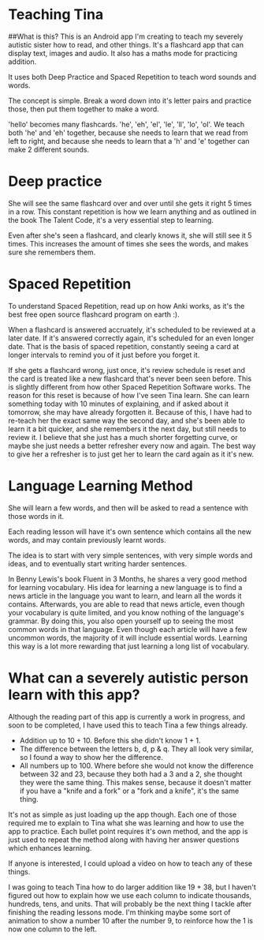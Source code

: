 # Teaching Tina
##What is this?
This is an Android app I'm creating to teach my severely autistic sister how to read, and other things.
It's a flashcard app that can display text, images and audio.
It also has a maths mode for practicing addition.

It uses both Deep Practice and Spaced Repetition to teach word sounds and words.

The concept is simple.
Break a word down into it's letter pairs and practice those, then put them together to make a word.

'hello' becomes many flashcards. 'he', 'eh', 'el', 'le', 'll', 'lo', 'ol'.
We teach both 'he' and 'eh' together, because she needs to learn that we read from left to right, and because she needs to learn that a 'h' and 'e' together can make 2 different sounds.


# Deep practice
She will see the same flashcard over and over until she gets it right 5 times in a row. This constant repetition is how we learn anything and as outlined in the book The Talent Code, it's a very essential step to learning.

Even after she's seen a flashcard, and clearly knows it, she will still see it 5 times.
This increases the amount of times she sees the words, and makes sure she remembers them.

# Spaced Repetition
To understand Spaced Repetition, read up on how Anki works, as it's the best free open source flashcard program on earth :).

When a flashcard is answered accruately, it's scheduled to be reviewed at a later date.
If it's answered correctly again, it's scheduled for an even longer date.
That is the basis of spaced repetition, constantly seeing a card at longer intervals to remind you of it just before you forget it.

If she gets a flashcard wrong, just once, it's review schedule is reset and the card is treated like a new flashcard that's never been seen before.
This is slightly different from how other Spaced Repetition Software works.
The reason for this reset is because of how I've seen Tina learn.
She can learn something today with 10 minutes of explaining, and if asked about it tomorrow, she may have already forgotten it.
Because of this, I have had to re-teach her the exact same way the second day, and she's been able to learn it a bit quicker, and she remembers it the next day, but still needs to review it.
I believe that she just has a much shorter forgetting curve, or maybe she just needs a better refresher every now and again.
The best way to give her a refresher is to just get her to learn the card again as it it's new.

# Language Learning Method
She will learn a few words, and then will be asked to read a sentence with those words in it.

Each reading lesson will have it's own sentence which contains all the new words, and may contain previously learnt words.

The idea is to start with very simple sentences, with very simple words and ideas, and to eventually start writing harder sentences.

In Benny Lewis's book Fluent in 3 Months, he shares a very good method for learning vocabulary. His idea for learning a new language is to find a news article in the language you want to learn, and learn all the words it contains. Afterwards, you are able to read that news article, even though your vocabulary is quite limited, and you know nothing of the language's grammar.
By doing this, you also open yourself up to seeing the most common words in that language. Even though each article will have a few uncommon words, the majority of it will include essential words. Learning this way is a lot more rewarding that just learning a long list of vocabulary.

# What can a severely autistic person learn with this app?
Although the reading part of this app is currently a work in progress, and soon to be completed, I have used this to teach Tina a few things already.
* Addition up to 10 + 10. Before this she didn't know 1 + 1.
* The difference between the letters b, d, p & q. They all look very similar, so I found a way to show her the difference.
* All numbers up to 100. Where before she would not know the difference between 32 and 23, because they both had a 3 and a 2, she thought they were the same thing. This makes sense, because it doesn't matter if you have a "knife and a fork" or a "fork and a knife", it's the same thing.

It's not as simple as just loading up the app though. Each one of those required me to explain to Tina what she was learning and how to use the app to practice. Each bullet point requires it's own method, and the app is just used to repeat the method along with having her answer questions which enhances learning.

If anyone is interested, I could upload a video on how to teach any of these things.

I was going to teach Tina how to do larger addition like 19 + 38, but I haven't figured out how to explain how we use each column to indicate thousands, hundreds, tens, and units. That will probably be the next thing I tackle after finishing the reading lessons mode.
I'm thinking maybe some sort of animation to show a number 10 after the number 9, to reinforce how the 1 is now one column to the left.
